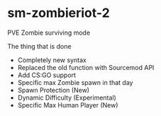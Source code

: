 # sm-zombieriot-2
 PVE Zombie surviving mode 
 
 The thing that is done
- Completely new syntax
- Replaced the old function with Sourcemod API
- Add CS:GO support
- Specific max Zombie spawn in that day
- Spawn Protection (New)
- Dynamic Difficulty (Experimental)
- Specific Max Human Player (New) 
